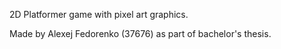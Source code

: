 2D Platformer game with pixel art graphics.

Made by Alexej Fedorenko (37676) as part of bachelor's thesis.
